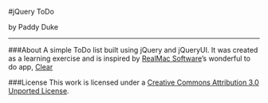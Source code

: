 #jQuery ToDo

by Paddy Duke

---

###About
A simple ToDo list built using jQuery and jQueryUI. It was created as a learning exercise and is inspired by [RealMac Software](http://www.realmacsoftware.com)’s wonderful to do app, [Clear](http://www.realmacsoftware.com/clear/)


###License
This work is licensed under a [Creative Commons Attribution 3.0 Unported License](http://creativecommons.org/licenses/by/3.0/deed.en_US "Creative Commons Attribution 3.0 Unported License").
